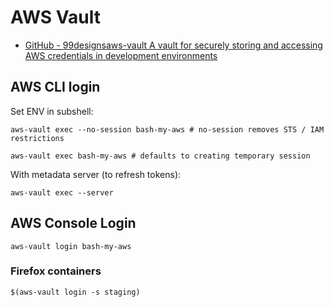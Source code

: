 # AWS Vault

- [GitHub - 99designsaws-vault A vault for securely storing and accessing AWS credentials in development environments](https://github.com/99designs/aws-vault)

## AWS CLI login

Set ENV in subshell:

```
aws-vault exec --no-session bash-my-aws # no-session removes STS / IAM restrictions
```

```
aws-vault exec bash-my-aws # defaults to creating temporary session
```

With metadata server (to refresh tokens):

```
aws-vault exec --server
```

## AWS Console Login

```
aws-vault login bash-my-aws
```

### Firefox containers


```
$(aws-vault login -s staging)
```